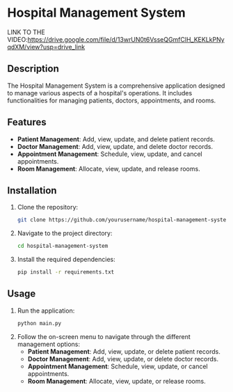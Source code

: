 # Hospital Management System

LINK TO THE VIDEO:https://drive.google.com/file/d/13wrUN0t6VsseQGmfClH_KEKLkPNyqdXM/view?usp=drive_link

## Description
The Hospital Management System is a comprehensive application designed to manage various aspects of a hospital's operations. It includes functionalities for managing patients, doctors, appointments, and rooms.

## Features
- **Patient Management**: Add, view, update, and delete patient records.
- **Doctor Management**: Add, view, update, and delete doctor records.
- **Appointment Management**: Schedule, view, update, and cancel appointments.
- **Room Management**: Allocate, view, update, and release rooms.

## Installation
1. Clone the repository:
    ```bash
    git clone https://github.com/yourusername/hospital-management-system.git
    ```
2. Navigate to the project directory:
    ```bash
    cd hospital-management-system
    ```
3. Install the required dependencies:
    ```bash
    pip install -r requirements.txt
    ```

## Usage
1. Run the application:
    ```bash
    python main.py
    ```
2. Follow the on-screen menu to navigate through the different management options:
    - **Patient Management**: Add, view, update, or delete patient records.
    - **Doctor Management**: Add, view, update, or delete doctor records.
    - **Appointment Management**: Schedule, view, update, or cancel appointments.
    - **Room Management**: Allocate, view, update, or release rooms.


